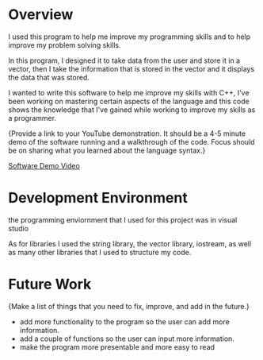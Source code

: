 # Overview

I used this program to help me improve my programming  skills and to help improve my problem solving skills.

In this program, I designed it to take data from the user and store it in a vector, then I take the information that is stored in the vector and it displays the data that was stored.

I wanted to write this software to help me improve my skills with C++, I've been working on mastering certain aspects of the language and this code shows the knowledge that I've gained while working to improve my skills as a programmer.

{Provide a link to your YouTube demonstration. It should be a 4-5 minute demo of the software running and a walkthrough of the code. Focus should be on sharing what you learned about the language syntax.}

[Software Demo Video](https://youtu.be/0nM3JUy4Pdo)

# Development Environment
the programming enviornment that I used for this project was in visual studio

As for libraries I used the string library, the vector library, iostream, as well as many other libraries that I used to structure my code.

# Future Work

{Make a list of things that you need to fix, improve, and add in the future.}

- add more functionality to the program so the user can add more information.
- add a couple of functions so the user can input more information.
- make the program more presentable and more easy to read
